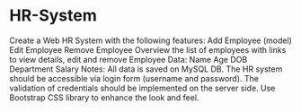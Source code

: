 # HR-System
Create a Web HR System with the following features:
Add Employee (model)
Edit Employee
Remove Employee
Overview the list of employees with links to view details, edit and remove
Employee Data:
Name
Age
DOB
Department
Salary
Notes:
All data is saved on MySQL DB.
The HR system should be accessible via login form (username and password).
The validation of credentials should be implemented on the server side.
Use Bootstrap CSS library to enhance the look and feel.
